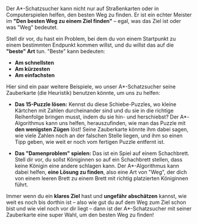 Der A*-Schatzsucher kann nicht nur auf Straßenkarten oder in Computerspielen helfen, den besten Weg zu finden. Er ist ein echter Meister im **"Den besten Weg zu einem Ziel finden"** – egal, was das Ziel ist oder was "Weg" bedeutet.

Stell dir vor, du hast ein Problem, bei dem du von einem Startpunkt zu einem bestimmten Endpunkt kommen willst, und du willst das auf die **"beste" Art** tun. "Beste" kann bedeuten:

- **Am schnellsten**
- **Am kürzesten**
- **Am einfachsten**

Hier sind ein paar weitere Beispiele, wo unser A*-Schatzsucher seine Zauberkarte (die Heuristik) benutzen könnte, um uns zu helfen:

- **Das 15-Puzzle lösen:** Kennst du diese Schiebe-Puzzles, wo kleine Kärtchen mit Zahlen durcheinander sind und du sie in die richtige Reihenfolge bringen musst, indem du sie hin- und herschiebst? Der A*-Algorithmus kann uns helfen, herauszufinden, wie man das Puzzle mit **den wenigsten Zügen** löst! Seine Zauberkarte könnte ihm dabei sagen, wie viele Zahlen noch an der falschen Stelle liegen, und ihm so einen Tipp geben, wie weit er noch vom fertigen Puzzle entfernt ist.
    
- **Das "Damenproblem" spielen:** Das ist ein Spiel auf einem Schachbrett. Stell dir vor, du sollst Königinnen so auf ein Schachbrett stellen, dass keine Königin eine andere schlagen kann. Der A*-Algorithmus kann dabei helfen, **eine Lösung zu finden**, also eine Art von "Weg", der dich von einem leeren Brett zu einem Brett mit richtig platzierten Königinnen führt.
    

Immer wenn du ein **klares Ziel** hast und **ungefähr abschätzen** kannst, wie weit es noch bis dorthin ist – also wie gut du auf dem Weg zum Ziel schon bist und wie viel noch vor dir liegt – dann ist der A*-Schatzsucher mit seiner Zauberkarte eine super Wahl, um den besten Weg zu finden!
